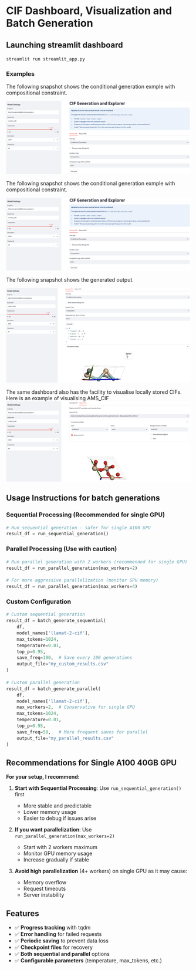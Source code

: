 # CIF Dashboard, Visualization and Batch Generation

## Launching streamlit dashboard

```
streamlit run streamlit_app.py
```

### Examples

The following snapshot shows the conditional generation exmple with compositional constraint.

![CONGEN_COMP](dash_figs/001_cif_gen_demo.png)

The following snapshot shows the conditional generation exmple with compositional constraint.

![CONGEN_COMP](dash_figs/001_cif_gen_demo.png)

The following snapshot shows the generated output.

![CONGEN_COMP_out](dash_figs/002_cif_conditional.png)

The same dashboard also has the facility to visualise locally stored CIFs. Here is an example of visualising AMS_CIF
![local_viz](dash_figs/003_cif_exploration.png)


## Usage Instructions for batch generations

### Sequential Processing (Recommended for single GPU)
```python
# Run sequential generation - safer for single A100 GPU
result_df = run_sequential_generation()
```

### Parallel Processing (Use with caution)
```python
# Run parallel generation with 2 workers (recommended for single GPU)
result_df = run_parallel_generation(max_workers=2)

# For more aggressive parallelization (monitor GPU memory)
result_df = run_parallel_generation(max_workers=4)
```

### Custom Configuration
```python
# Custom sequential generation
result_df = batch_generate_sequential(
    df, 
    model_names['llamat-2-cif'],
    max_tokens=1024,
    temperature=0.01,
    top_p=0.95,
    save_freq=100,  # Save every 100 generations
    output_file="my_custom_results.csv"
)

# Custom parallel generation
result_df = batch_generate_parallel(
    df, 
    model_names['llamat-2-cif'],
    max_workers=2,  # Conservative for single GPU
    max_tokens=1024,
    temperature=0.01,
    top_p=0.95,
    save_freq=50,   # More frequent saves for parallel
    output_file="my_parallel_results.csv"
)
```

## Recommendations for Single A100 40GB GPU

**For your setup, I recommend:**

1. **Start with Sequential Processing**: Use `run_sequential_generation()` first
   - More stable and predictable
   - Lower memory usage
   - Easier to debug if issues arise

2. **If you want parallelization**: Use `run_parallel_generation(max_workers=2)`
   - Start with 2 workers maximum
   - Monitor GPU memory usage
   - Increase gradually if stable

3. **Avoid high parallelization** (4+ workers) on single GPU as it may cause:
   - Memory overflow
   - Request timeouts
   - Server instability


## Features

- ✅ **Progress tracking** with tqdm
- ✅ **Error handling** for failed requests
- ✅ **Periodic saving** to prevent data loss
- ✅ **Checkpoint files** for recovery
- ✅ **Both sequential and parallel** options
- ✅ **Configurable parameters** (temperature, max_tokens, etc.)
